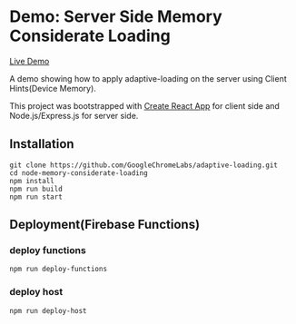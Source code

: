 
# Demo: Server Side Memory Considerate Loading

[Live Demo](https://adaptive-loading.web.app/node-memory-considerate-loading/)

A demo showing how to apply adaptive-loading on the server using Client Hints(Device Memory).

This project was bootstrapped with [Create React App](https://github.com/facebook/create-react-app) for client side and Node.js/Express.js for server side.

## Installation
```
git clone https://github.com/GoogleChromeLabs/adaptive-loading.git
cd node-memory-considerate-loading
npm install
npm run build
npm run start
```

## Deployment(Firebase Functions)
### deploy functions
```
npm run deploy-functions
```

### deploy host
```
npm run deploy-host
```
